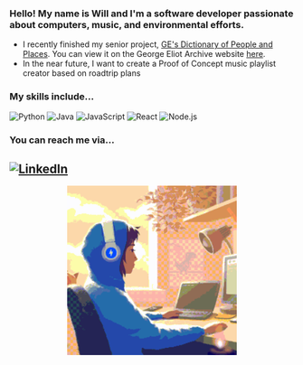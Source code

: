 ### Hello! My name is Will and I'm a software developer passionate about computers, music, and environmental efforts.

- I recently finished my senior project, [GE's Dictionary of People and Places](https://github.com/GeorgeEliotArchive/Dictionary-of-GE-s-People-and-Places). You can view it on the George Eliot Archive website [here](https://georgeeliotarchive.org/dictionary).
- In the near future, I want to create a Proof of Concept music playlist creator based on roadtrip plans
### My skills include...
![Python](https://img.shields.io/badge/Python-%233776AB.svg?style=for-the-badge&logo=python&logoColor=white)
![Java](https://img.shields.io/badge/Java-%23ED8B00.svg?style=for-the-badge&logo=java&logoColor=white)
![JavaScript](https://img.shields.io/badge/JavaScript-%23F7DF1E.svg?style=for-the-badge&logo=javascript&logoColor=black)
![React](https://img.shields.io/badge/React-%2361DAFB.svg?style=for-the-badge&logo=react&logoColor=white)
![Node.js](https://img.shields.io/badge/Node.js-%23339933.svg?style=for-the-badge&logo=node.js&logoColor=white)
### You can reach me via...
[![LinkedIn](https://img.shields.io/badge/LinkedIn-%230077B5.svg?style=for-the-badge&logo=linkedin&logoColor=white)](https://www.linkedin.com/in/will-tobens/)
-----------
<p align="center">
  <img src="https://github.com/willtobens/willtobens/blob/main/lofi.gif" alt="Lofi Code" width="300" height="300">
</p>
